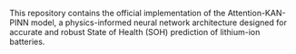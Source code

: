 This repository contains the official implementation of the Attention-KAN-PINN model, a physics-informed neural network architecture designed for accurate and robust State of Health (SOH) prediction of lithium-ion batteries.
